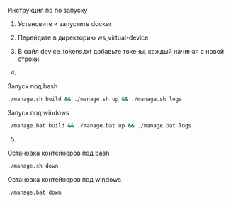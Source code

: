 Инструкция по по запуску

1. Установите и запустите docker
2. Перейдите в директорию ws_virtual-device

3. В файл device_tokens.txt добавьте токены, каждый начиная с новой строки.

4. 
Запуск под bash
```bash
./manage.sh build && ./manage.sh up && ./manage.sh logs
```
Запуск под windows
```bash
./manage.bat build && ./manage.bat up && ./manage.bat logs
```

5. 
Остановка контейнеров под bash
```bash
./manage.sh down
```

Остановка контейнеров под windows
```bash
./manage.bat down
```